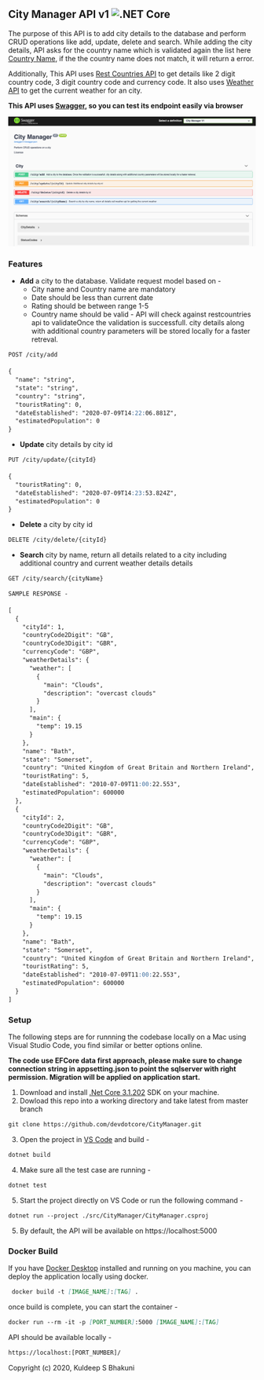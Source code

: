 ## City Manager API v1 ![.NET Core](https://github.com/devdotcore/CityManager/workflows/.NET%20Core/badge.svg)


The purpose of this API is to add city details to the database and perform CRUD operations like add, update, delete and search. While adding the city details, API asks for the country name which is validated again the list here [Country Name](https://restcountries.eu/rest/v2/all?fields=name;), if the the country name does not match, it will return a error.

Additionally, This API uses [Rest Countries API](https://restcountries.eu/) to get details like 2 digit country code, 3 digit country code and currency code. It also uses [Weather API](https://openweathermap.org/api) to get the current weather for an city.

**This API uses [Swagger](https://swagger.io/), so you can test its endpoint easily via browser**

![Image of Swagger](https://github.com/devdotcore/CityManager/blob/master/github_static/swagger_home.png)

### Features
* **Add** a city to the database. Validate request model based on -
  * City name and Country name are mandatory
  * Date should be less than current date
  * Rating should be between range 1-5
  * Country name should be valid - API will check against restcountries api to validateOnce the validation is successfull. city details along with additional country parameters will be stored locally for a faster retreval.

```markdown
POST /city/add

{
  "name": "string",
  "state": "string",
  "country": "string",
  "touristRating": 0,
  "dateEstablished": "2020-07-09T14:22:06.881Z",
  "estimatedPopulation": 0
}
```

* **Update** city details by city id 

```markdown
PUT /city/update/{cityId}

{
  "touristRating": 0,
  "dateEstablished": "2020-07-09T14:23:53.824Z",
  "estimatedPopulation": 0
}
```

* **Delete** a city by city id 

```markdown
DELETE /city/delete/{cityId}
```
* **Search** city by name, return all details related to a city including additional country and current weather details details

```markdown
GET /city/search/{cityName}
```

```markdown
SAMPLE RESPONSE -

[
  {
    "cityId": 1,
    "countryCode2Digit": "GB",
    "countryCode3Digit": "GBR",
    "currencyCode": "GBP",
    "weatherDetails": {
      "weather": [
        {
          "main": "Clouds",
          "description": "overcast clouds"
        }
      ],
      "main": {
        "temp": 19.15
      }
    },
    "name": "Bath",
    "state": "Somerset",
    "country": "United Kingdom of Great Britain and Northern Ireland",
    "touristRating": 5,
    "dateEstablished": "2010-07-09T11:00:22.553",
    "estimatedPopulation": 600000
  },
  {
    "cityId": 2,
    "countryCode2Digit": "GB",
    "countryCode3Digit": "GBR",
    "currencyCode": "GBP",
    "weatherDetails": {
      "weather": [
        {
          "main": "Clouds",
          "description": "overcast clouds"
        }
      ],
      "main": {
        "temp": 19.15
      }
    },
    "name": "Bath",
    "state": "Somerset",
    "country": "United Kingdom of Great Britain and Northern Ireland",
    "touristRating": 5,
    "dateEstablished": "2010-07-09T11:00:22.553",
    "estimatedPopulation": 600000
  }
]
```

### Setup
The following steps are for runnning the codebase locally on a Mac using Visual Studio Code, you find similar or better options online.

**The code use EFCore data first approach, please make sure to change connection string in appsetting.json to point the sqlserver with right permission. Migration will be applied on application start.**

1. Download and install [.Net Core 3.1.202](https://dotnet.microsoft.com/download/dotnet-core/3.1) SDK on your machine.
2. Dowload this repo into a working directory and take latest from master branch
```markdown
git clone https://github.com/devdotcore/CityManager.git
```
3. Open the project in [VS Code](https://code.visualstudio.com/) and build -
```markdown
dotnet build
```
4. Make sure all the test case are running -
```markdown
dotnet test
```
5. Start the project directly on VS Code or run the following command -
```markdown
dotnet run --project ./src/CityManager/CityManager.csproj
```
5. By default, the API will be available on https://localhost:5000

### Docker Build
If you have [Docker Desktop](https://www.docker.com/products/docker-desktop) installed and running on you machine, you can deploy the application locally using docker.

```markdown
 docker build -t [IMAGE_NAME]:[TAG] .  
```
once build is complete, you can start the container -

```markdown
docker run --rm -it -p [PORT_NUMBER]:5000 [IMAGE_NAME]:[TAG]
```

API should be available locally -

```markdown
https://localhost:[PORT_NUMBER]/
```

Copyright (c) 2020, Kuldeep S Bhakuni
